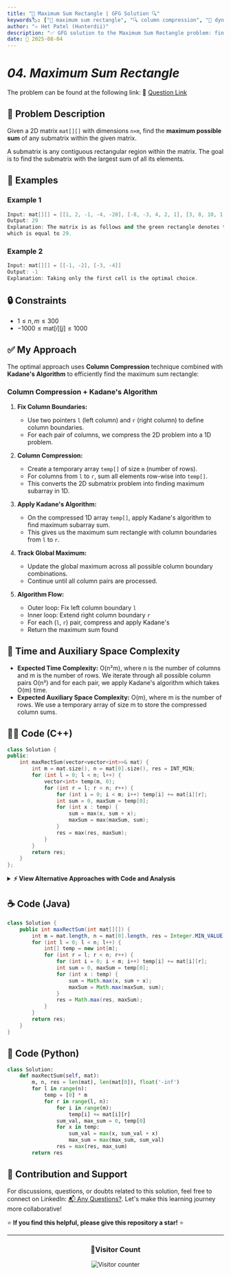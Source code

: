 ```yaml
---
title: "📐 Maximum Sum Rectangle | GFG Solution 🔍"
keywords🏷️: ["📐 maximum sum rectangle", "🔍 column compression", "🧠 dynamic programming",  "📍 kadane's algorithm", "📈 submatrix sum", "📘 GFG", "🏁 competitive programming", "📚 DSA"]
author: "✍️ Het Patel (Hunterdii)"
description: "✅ GFG solution to the Maximum Sum Rectangle problem: find maximum possible sum of any submatrix using column compression and Kadane's algorithm. 🚀"
date: 📅 2025-08-04
---
```


# *04. Maximum Sum Rectangle*

The problem can be found at the following link: 🔗 [Question Link](https://www.geeksforgeeks.org/problems/maximum-sum-rectangle2948/1)

## **🧩 Problem Description**

Given a 2D matrix `mat[][]` with dimensions `n×m`, find the **maximum possible sum** of any submatrix within the given matrix.

A submatrix is any contiguous rectangular region within the matrix. The goal is to find the submatrix with the largest sum of all its elements.

## **📘 Examples**

### Example 1

```cpp
Input: mat[][] = [[1, 2, -1, -4, -20], [-8, -3, 4, 2, 1], [3, 8, 10, 1, 3], [-4, -1, 1, 7, -6]]
Output: 29
Explanation: The matrix is as follows and the green rectangle denotes the maximum sum rectangle 
which is equal to 29.
```

### Example 2

```cpp
Input: mat[][] = [[-1, -2], [-3, -4]]
Output: -1
Explanation: Taking only the first cell is the optimal choice.
```

## **🔒 Constraints**

* $1 \le n, m \le 300$
* $-1000 \le \text{mat}[i][j] \le 1000$

## **✅ My Approach**

The optimal approach uses **Column Compression** technique combined with **Kadane's Algorithm** to efficiently find the maximum sum rectangle:

### **Column Compression + Kadane's Algorithm**

1. **Fix Column Boundaries:**
   * Use two pointers `l` (left column) and `r` (right column) to define column boundaries.
   * For each pair of columns, we compress the 2D problem into a 1D problem.

2. **Column Compression:**
   * Create a temporary array `temp[]` of size `m` (number of rows).
   * For columns from `l` to `r`, sum all elements row-wise into `temp[]`.
   * This converts the 2D submatrix problem into finding maximum subarray in 1D.

3. **Apply Kadane's Algorithm:**
   * On the compressed 1D array `temp[]`, apply Kadane's algorithm to find maximum subarray sum.
   * This gives us the maximum sum rectangle with column boundaries from `l` to `r`.

4. **Track Global Maximum:**
   * Update the global maximum across all possible column boundary combinations.
   * Continue until all column pairs are processed.

5. **Algorithm Flow:**
   * Outer loop: Fix left column boundary `l`
   * Inner loop: Extend right column boundary `r` 
   * For each (`l`, `r`) pair, compress and apply Kadane's
   * Return the maximum sum found

## 📝 Time and Auxiliary Space Complexity

* **Expected Time Complexity:** O(n²m), where n is the number of columns and m is the number of rows. We iterate through all possible column pairs O(n²) and for each pair, we apply Kadane's algorithm which takes O(m) time.
* **Expected Auxiliary Space Complexity:** O(m), where m is the number of rows. We use a temporary array of size m to store the compressed column sums.


## **🧑‍💻 Code (C++)**

```cpp
class Solution {
public:
    int maxRectSum(vector<vector<int>>& mat) {
        int m = mat.size(), n = mat[0].size(), res = INT_MIN;
        for (int l = 0; l < n; l++) {
            vector<int> temp(m, 0);
            for (int r = l; r < n; r++) {
                for (int i = 0; i < m; i++) temp[i] += mat[i][r];
                int sum = 0, maxSum = temp[0];
                for (int x : temp) {
                    sum = max(x, sum + x);
                    maxSum = max(maxSum, sum);
                }
                res = max(res, maxSum);
            }
        }
        return res;
    }
};
```

<details>
<summary><b>⚡ View Alternative Approaches with Code and Analysis</b></summary>

## 📊 **2️⃣ Brute Force All Rectangles**

### 💡 Algorithm Steps:

1. Check every possible rectangle by fixing top-left and bottom-right corners.
2. Calculate sum of each rectangle using nested loops.
3. Track the maximum sum found across all possible rectangles.
4. Direct approach without additional data structures.

```cpp
class Solution {
public:
    int maxRectSum(vector<vector<int>>& mat) {
        int m = mat.size(), n = mat[0].size(), res = INT_MIN;
        for (int r1 = 0; r1 < m; r1++) {
            for (int c1 = 0; c1 < n; c1++) {
                for (int r2 = r1; r2 < m; r2++) {
                    for (int c2 = c1; c2 < n; c2++) {
                        int sum = 0;
                        for (int i = r1; i <= r2; i++)
                            for (int j = c1; j <= c2; j++)
                                sum += mat[i][j];
                        res = max(res, sum);
                    }
                }
            }
        }
        return res;
    }
};
```

### 📝 **Complexity Analysis:**

* **Time:** ⏱️ O(m²n²) - Four nested loops to check all rectangles
* **Auxiliary Space:** 💾 O(1) - No extra space needed

### ✅ **Why This Approach?**

* Simple and straightforward implementation
* No complex data structures or algorithms
* Easy to debug and understand logic flow

> **Note:** This approach results in **Time Limit Exceeded (TLE)** for large inputs _(fails ~1005 /1110 test cases due to time constraints)_.

## 📊 **3️⃣ Row-wise Kadane Approach**

### 💡 Algorithm Steps:

1. Fix top and bottom row boundaries for each possible row range.
2. Compress the 2D problem into 1D by summing elements column-wise.
3. Apply Kadane's algorithm on the compressed 1D array to find maximum subarray.
4. Track global maximum across all possible row boundary combinations.

```cpp
class Solution {
public:
    int maxRectSum(vector<vector<int>>& mat) {
        int m = mat.size(), n = mat[0].size(), res = INT_MIN;
        for (int top = 0; top < m; top++) {
            vector<int> temp(n, 0);
            for (int bottom = top; bottom < m; bottom++) {
                for (int j = 0; j < n; j++) temp[j] += mat[bottom][j];
                int sum = 0, maxSum = temp[0];
                for (int x : temp) {
                    sum = max(x, sum + x);
                    maxSum = max(maxSum, sum);
                }
                res = max(res, maxSum);
            }
        }
        return res;
    }
};
```

### 📝 **Complexity Analysis:**

* **Time:** ⏱️ O(m²n) - Row pairs times Kadane's algorithm
* **Auxiliary Space:** 💾 O(n) - Temporary array for column compression

### ✅ **Why This Approach?**

* Alternative perspective fixing rows instead of columns
* Efficient when matrix has more columns than rows
* Clear separation of 2D to 1D transformation

## 📊 **4️⃣ Optimized Single Pass**

### 💡 Algorithm Steps:

1. Use the main column compression approach but with inline optimizations.
2. Combine array updates with Kadane's algorithm in single loop.
3. Eliminate unnecessary variable assignments and function calls.
4. Minimize memory access patterns for better cache performance.

```cpp
class Solution {
public:
    int maxRectSum(vector<vector<int>>& mat) {
        int m = mat.size(), n = mat[0].size(), res = INT_MIN;
        for (int l = 0; l < n; l++) {
            vector<int> temp(m, 0);
            for (int r = l; r < n; r++) {
                int currMax = INT_MIN, sum = 0;
                for (int i = 0; i < m; i++) {
                    temp[i] += mat[i][r];
                    sum = max(temp[i], sum + temp[i]);
                    currMax = max(currMax, sum);
                }
                res = max(res, currMax);
            }
        }
        return res;
    }
};
```

### 📝 **Complexity Analysis:**

* **Time:** ⏱️ O(n²m) - Same complexity with better constant factors
* **Auxiliary Space:** 💾 O(m) - Single temporary array with optimized access

### ✅ **Why This Approach?**

* Maximum performance optimization within same complexity
* Reduced variable assignments and memory access
* Best balance of readability and efficiency

## 🆚 **🔍 Comparison of Approaches**

| 🚀 **Approach**                    | ⏱️ **Time Complexity** | 💾 **Space Complexity** | ✅ **Pros**                        | ⚠️ **Cons**                           |
| ---------------------------------- | ---------------------- | ----------------------- | --------------------------------- | ------------------------------------- |
| 🏷️ **Column Compression**         | 🟢 O(n²m)              | 🟢 O(m)                 | 🚀 Optimal for most cases        | 🔧 Requires understanding Kadane's   |
| 🔍 **Brute Force**                | 🟡 O(m²n²)             | 🟢 O(1)                 | 📖 Simple to understand          | 🐌 Higher time complexity            |
| 📊 **Row-wise Kadane**            | 🟢 O(m²n)              | 🟢 O(n)                 | 🎯 Good for wide matrices        | 🔧 Different approach pattern        |
| 🔄 **Optimized Single Pass**      | 🟢 O(n²m)              | 🟢 O(m)                 | ⭐ Best constant factors         | 🔧 Slightly more complex logic       |

### 🏆 **Best Choice Recommendation**

| 🎯 **Scenario**                                    | 🎖️ **Recommended Approach**          | 🔥 **Performance Rating** |
| -------------------------------------------------- | ------------------------------------- | ------------------------- |
| 🏅 **General optimal performance**                   | 🥇 **Column Compression**            | ★★★★★                     |
| 📖 **Learning/Simple implementation**                | 🥈 **Brute Force**                   | ★★★☆☆                     |
| 🔧 **Wide matrices (n >> m)**                        | 🥉 **Row-wise Kadane**               | ★★★★☆                     |
| 🎯 **Maximum optimization needed**                   | 🏅 **Optimized Single Pass**         | ★★★★★                     |

</details>

## **☕ Code (Java)**

```java
class Solution {
    public int maxRectSum(int mat[][]) {
        int m = mat.length, n = mat[0].length, res = Integer.MIN_VALUE;
        for (int l = 0; l < n; l++) {
            int[] temp = new int[m];
            for (int r = l; r < n; r++) {
                for (int i = 0; i < m; i++) temp[i] += mat[i][r];
                int sum = 0, maxSum = temp[0];
                for (int x : temp) {
                    sum = Math.max(x, sum + x);
                    maxSum = Math.max(maxSum, sum);
                }
                res = Math.max(res, maxSum);
            }
        }
        return res;
    }
}
```

## **🐍 Code (Python)**

```python
class Solution:
    def maxRectSum(self, mat):
        m, n, res = len(mat), len(mat[0]), float('-inf')
        for l in range(n):
            temp = [0] * m
            for r in range(l, n):
                for i in range(m):
                    temp[i] += mat[i][r]
                sum_val, max_sum = 0, temp[0]
                for x in temp:
                    sum_val = max(x, sum_val + x)
                    max_sum = max(max_sum, sum_val)
                res = max(res, max_sum)
        return res
```

## 🧠 Contribution and Support

For discussions, questions, or doubts related to this solution, feel free to connect on LinkedIn: [📬 Any Questions?](https://www.linkedin.com/in/patel-hetkumar-sandipbhai-8b110525a/). Let's make this learning journey more collaborative!

⭐ **If you find this helpful, please give this repository a star!** ⭐

---

<div align="center">
  <h3><b>📍Visitor Count</b></h3>
</div>

<p align="center">
  <img src="https://visitor-badge.laobi.icu/badge?page_id=Hunterdii.GeeksforGeeks-POTD" alt="Visitor counter" />
</p>
